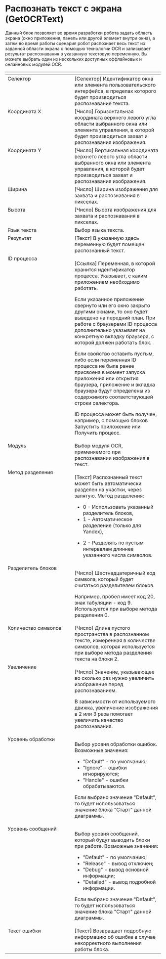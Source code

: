 # Распознать текст с экрана (GetOCRText)

Данный блок позволяет во время разработки робота задать область экрана (окно приложения, панель или другой элемент внутри окна), а затем во время работы сценария робот распознает весь текст из заданной области экрана с помощью технологии OCR и записывает результат распознавания в указанную текстовую переменную. Вы можете выбрать один из нескольких доступных оффлайновых и онлайновых модулей OCR.

<table data-header-hidden><thead><tr><th width="243" valign="top"></th><th width="316" valign="top"></th></tr></thead><tbody><tr><td valign="top">Селектор</td><td valign="top">[Селектор] Идентификатор окна или элемента пользовательского интерфейса, в пределах которого будет производиться распознавание текста.</td></tr><tr><td valign="top">Координата X</td><td valign="top">[Число] Горизонтальная координата верхнего левого угла области выбранного окна или элемента управления, в которой будет производиться захват и распознавания изображения.</td></tr><tr><td valign="top">Координата Y</td><td valign="top">[Число] Вертикальная координата верхнего левого угла области выбранного окна или элемента управления, в которой будет производиться захват и распознавания изображения.</td></tr><tr><td valign="top">Ширина</td><td valign="top">[Число] Ширина изображения для захвата и распознавания в пикселах.</td></tr><tr><td valign="top">Высота</td><td valign="top">[Число] Высота изображения для захвата и распознавания в пикселах.</td></tr><tr><td valign="top">Язык текста</td><td valign="top">Выбор языка текста.</td></tr><tr><td valign="top">Результат</td><td valign="top">[Текст] В указанную здесь переменную будет помещен распознанный текст.</td></tr><tr><td valign="top">ID процесса</td><td valign="top"><p>[Ссылка] Переменная, в которой хранится идентификатор процесса. Указывает, с каким приложением необходимо работать. </p><p></p><p>Если указанное приложение свернуто или его окно закрыто другими окнами, то оно будет выведено на передний план. При работе с браузерами ID процесса дополнительно указывает на конкретную вкладку браузера, с которой должен работать блок. </p><p></p><p>Если свойство оставить пустым, либо если переменная ID процесса не была ранее присвоена в момент запуска приложения или открытия браузера, приложение и вкладка браузера будут определены из содержимого соответствующей строки селектора. </p><p></p><p>ID процесса может быть получен, например, с помощью блоков Запустить приложение или Получить процесс.</p></td></tr><tr><td valign="top">Модуль</td><td valign="top">Выбор модуля OCR, применяемого при распознавании изображения в текст.</td></tr><tr><td valign="top">Метод разделения</td><td valign="top"><p>[Текст] Распознанный текст может быть автоматически разделен на участки, через запятую. Метод разделения:  </p><ul><li>0 - Использовать указанный разделитель блоков,</li><li>1 - Автоматическое разделение (только для Yandex),</li></ul><ul><li>2 - Разделять по пустым интервалам длиннее указанного числа символов.</li></ul></td></tr><tr><td valign="top">Разделитель блоков</td><td valign="top"><p>[Число] Шестнадцатеричный код символа, который будет считаться разделителем блоков. </p><p></p><p>Например, пробел имеет код 20, знак табуляции - код 9. Используется при выборе метода разделения 0.</p></td></tr><tr><td valign="top">Количество символов</td><td valign="top">[Число] Длина пустого пространства в распознанном тексте, измеренная в количестве символов, которая используется при выборе метода разделения текста на блоки 2.</td></tr><tr><td valign="top">Увеличение</td><td valign="top"><p>[Число] Значение, указывающее во сколько раз нужно увеличить изображение перед распознаванием. </p><p></p><p>В зависимости от используемого движка, увеличение изображения в 2 или 3 раза помогает увеличить качество распознавания.</p></td></tr><tr><td valign="top">Уровень обработки</td><td valign="top"><p>Выбор уровня обработки ошибок. Возможные значения: </p><ul><li>"Default" - по умолчанию; </li><li>"Ignore" - ошибки игнорируются; </li><li>"Handle" - ошибки обрабатываются. </li></ul><p>Если выбрано значение "Default", то будет использоваться значение блока "Старт" данной диаграммы.</p></td></tr><tr><td valign="top">Уровень сообщений</td><td valign="top"><p>Выбор уровня сообщений, который будут выводить блоки при работе. Возможные значения: </p><ul><li>"Default" - по умолчанию; </li><li>"Release" - вывод отключен; </li><li>"Debug" - вывод основной информации; </li><li>"Detailed" - вывод подробной информации. </li></ul><p>Если выбрано значение "Default", то будет использоваться значение блока "Старт" данной диаграммы.</p></td></tr><tr><td valign="top">Текст ошибки</td><td valign="top">[Текст] Возвращает подробную информацию об ошибке в случае некорректного выполнения работы блока.</td></tr></tbody></table>
